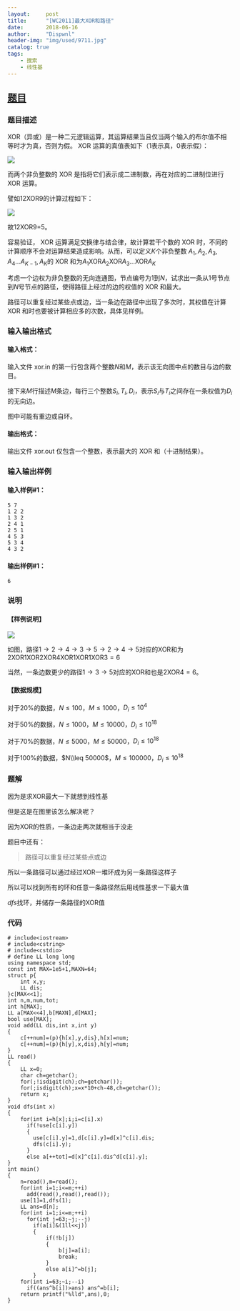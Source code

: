 ```yaml
---
layout:     post
title:      "[WC2011]最大XOR和路径"
date:       2018-06-16
author:     "Dispwnl"
header-img: "img/used/9711.jpg"
catalog: true
tags:
    - 搜索
    - 线性基
---
```

## [题目](https://www.luogu.org/problemnew/show/P4151)
### 题目描述
XOR（异或）是一种二元逻辑运算，其运算结果当且仅当两个输入的布尔值不相等时才为真，否则为假。 XOR 运算的真值表如下（$1$表示真，$0$表示假）：

![](https://www.z4a.net/images/2018/01/28/QQ20180128145629.png)

而两个非负整数的 XOR 是指将它们表示成二进制数，再在对应的二进制位进行 XOR 运算。

譬如$12$XOR$9$的计算过程如下：

![](https://www.z4a.net/images/2018/01/28/QQ20180128145728.png)

故$12$XOR$9$=$5$。

容易验证， XOR 运算满足交换律与结合律，故计算若干个数的 XOR 时，不同的计算顺序不会对运算结果造成影响。从而，可以定义$K$个非负整数 $A_1,A_2,A_3,A_4...A_{K-1},A_K$的 XOR 和为$A_1$XOR$A_2$XOR$A_3...$XOR$A_K$

考虑一个边权为非负整数的无向连通图，节点编号为$1$到$N$，试求出一条从$1$号节点到$N$号节点的路径，使得路径上经过的边的权值的 XOR 和最大。

路径可以重复经过某些点或边，当一条边在路径中出现了多次时，其权值在计算 XOR 和时也要被计算相应多的次数，具体见样例。

### 输入输出格式
#### 输入格式：
输入文件 xor.in 的第一行包含两个整数$N$和$M$，表示该无向图中点的数目与边的数目。

接下来$M$行描述$M$条边，每行三个整数$S_i,T_i,D_i$，表示$S_i$与$T_i$之间存在一条权值为$D_i$的无向边。

图中可能有重边或自环。

#### 输出格式：
输出文件 xor.out 仅包含一个整数，表示最大的 XOR 和（十进制结果）。

### 输入输出样例
#### 输入样例#1： 
```plain
5 7
1 2 2
1 3 2
2 4 1
2 5 1
4 5 3
5 3 4
4 3 2
```
#### 输出样例#1： 
```plain
6
```
### 说明
#### 【样例说明】


![](https://www.z4a.net/images/2018/01/28/QQ20180128150132.png)

如图，路径$1→2→4→3→5→2→4→5$对应的XOR和为$2$XOR$1$XOR$2$XOR$4$XOR$1$XOR$1$XOR$3=6$

当然，一条边数更少的路径$1→3→5$对应的XOR和也是$2$XOR$4=6$。

#### 【数据规模】

对于$20\%$的数据，$N\leq 100$，$M\leq 1000$，$D_i\leq 10^4$

对于$50\%$的数据，$N\leq 1000$，$M\leq 10000$，$D_i\leq 10^{18}$

对于$70\%$的数据，$N\leq 5000$，$M\leq 50000$，$D_i\leq 10^{18}$

对于$100\%$的数据，$N\\leq 50000$，$M\leq 100000$，$D_i\leq 10^{18}$

### 题解

因为是求XOR最大一下就想到线性基

但是这是在图里该怎么解决呢？

因为XOR的性质，一条边走两次就相当于没走

题目中还有：
>路径可以重复经过某些点或边

所以一条路径可以通过经过XOR一堆环成为另一条路径这样子

所以可以找到所有的环和任意一条路径然后用线性基求一下最大值

$dfs$找环，并储存一条路径的XOR值

### 代码
```
# include<iostream>
# include<cstring>
# include<cstdio>
# define LL long long
using namespace std;
const int MAX=1e5+1,MAXN=64;
struct p{
    int x,y;
    LL dis;
}c[MAX<<1];
int n,m,num,tot;
int h[MAX];
LL a[MAX<<4],b[MAXN],d[MAX];
bool use[MAX];
void add(LL dis,int x,int y)
{
    c[++num]=(p){h[x],y,dis},h[x]=num;
    c[++num]=(p){h[y],x,dis},h[y]=num;
}
LL read()
{
    LL x=0;
    char ch=getchar();
    for(;!isdigit(ch);ch=getchar());
    for(;isdigit(ch);x=x*10+ch-48,ch=getchar());
    return x;
}
void dfs(int x)
{
    for(int i=h[x];i;i=c[i].x)
      if(!use[c[i].y])
      {
      	use[c[i].y]=1,d[c[i].y]=d[x]^c[i].dis;
        dfs(c[i].y);
      }
      else a[++tot]=d[x]^c[i].dis^d[c[i].y];
}
int main()
{
    n=read(),m=read();
    for(int i=1;i<=m;++i)
      add(read(),read(),read());
    use[1]=1,dfs(1);
    LL ans=d[n];
    for(int i=1;i<=m;++i)
      for(int j=63;~j;--j)
        if(a[i]&(1ll<<j))
        {
        	if(!b[j])
        	{
        		b[j]=a[i];
        		break;
            }
            else a[i]^=b[j];
        }
    for(int i=63;~i;--i)
      if((ans^b[i])>ans) ans^=b[i];
    return printf("%lld",ans),0;
}
```
